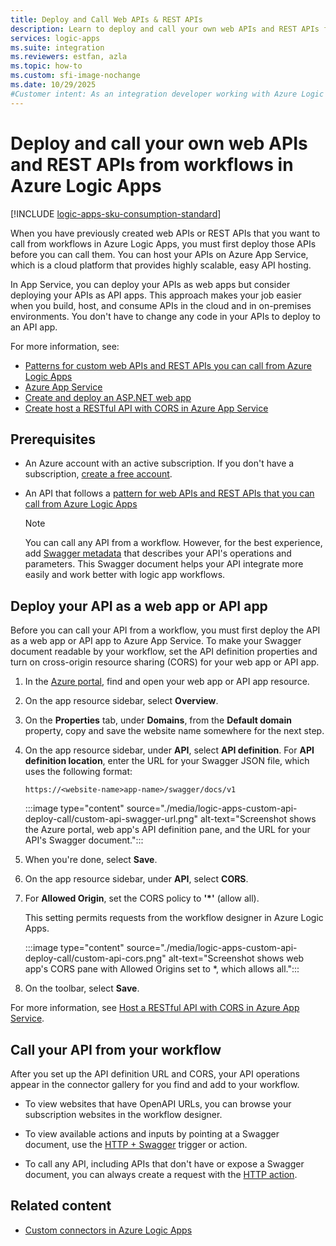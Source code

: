 ```yaml
---
title: Deploy and Call Web APIs & REST APIs
description: Learn to deploy and call your own web APIs and REST APIs from workflows in Azure Logic Apps by using the Azure App Service.
services: logic-apps
ms.suite: integration
ms.reviewers: estfan, azla
ms.topic: how-to
ms.custom: sfi-image-nochange
ms.date: 10/29/2025
#Customer intent: As an integration developer working with Azure Logic Apps, I want to create and call my own API from a workflow by using Azure App Service.
---
```


# Deploy and call your own web APIs and REST APIs from workflows in Azure Logic Apps

[!INCLUDE [logic-apps-sku-consumption-standard](../../includes/logic-apps-sku-consumption-standard.md)]

When you have previously created web APIs or REST APIs that you want to call from workflows in Azure Logic Apps, you must first deploy those APIs before you can call them. You can host your APIs on Azure App Service, which is a cloud platform that provides highly scalable, easy API hosting.

In App Service, you can deploy your APIs as web apps but consider deploying your APIs as API apps. This approach makes your job easier when you build, host, and consume APIs in the cloud and in on-premises environments. You don't have to change any code in your APIs to deploy to an API app.

For more information, see:

- [Patterns for custom web APIs and REST APIs you can call from Azure Logic Apps](logic-apps-create-api-app.md) 
- [Azure App Service](../app-service/overview.md)
- [Create and deploy an ASP.NET web app](../app-service/quickstart-dotnetcore.md)
- [Create host a RESTful API with CORS in Azure App Service](../app-service/app-service-web-tutorial-rest-api.md)


## Prerequisites

- An Azure account with an active subscription. If you don't have a subscription, [create a free account](https://azure.microsoft.com/pricing/purchase-options/azure-account?cid=msft_learn).

- An API that follows a [pattern for web APIs and REST APIs that you can call from Azure Logic Apps](logic-apps-create-api-app.md)

  > [!NOTE]
  >
  > You can call any API from a workflow. However, for the best experience, add [Swagger metadata](https://swagger.io/specification/) that describes your API's operations and parameters. This Swagger document helps your API integrate more easily and work better with logic app workflows.

## Deploy your API as a web app or API app

Before you can call your API from a workflow, you must first deploy the API as a web app or API app to Azure App Service. To make your Swagger document readable by your workflow, set the API definition properties and turn on cross-origin resource sharing (CORS) for your web app or API app.

1. In the [Azure portal](https://portal.azure.com), find and open your web app or API app resource.

1. On the app resource sidebar, select **Overview**.

1. On the **Properties** tab, under **Domains**, from the **Default domain** property, copy and save the website name somewhere for the next step.

1. On the app resource sidebar, under **API**, select **API definition**. For **API definition location**, enter the URL for your Swagger JSON file, which uses the following format:

   `https://<website-name>app-name>/swagger/docs/v1`

   :::image type="content" source="./media/logic-apps-custom-api-deploy-call/custom-api-swagger-url.png" alt-text="Screenshot shows the Azure portal, web app's API definition pane, and the URL for your API's Swagger document.":::


1. When you're done, select **Save**.

1. On the app resource sidebar, under **API**, select **CORS**.

1. For **Allowed Origin**, set the CORS policy to **'*'** (allow all).

   This setting permits requests from the workflow designer in Azure Logic Apps.

   :::image type="content" source="./media/logic-apps-custom-api-deploy-call/custom-api-cors.png" alt-text="Screenshot shows web app's CORS pane with Allowed Origins set to *, which allows all.":::

1. On the toolbar, select **Save**.

For more information, see [Host a RESTful API with CORS in Azure App Service](../app-service/app-service-web-tutorial-rest-api.md).

## Call your API from your workflow

After you set up the API definition URL and CORS, your API operations appear in the connector gallery for you find and add to your workflow. 

- To view websites that have OpenAPI URLs, you can browse your subscription websites in the workflow designer.

- To view available actions and inputs by pointing at a Swagger document, use the [HTTP + Swagger](../connectors/connectors-native-http-swagger.md) trigger or action.

- To call any API, including APIs that don't have or expose a Swagger document, you can always create a request with the [HTTP action](../connectors/connectors-native-http.md).

## Related content

- [Custom connectors in Azure Logic Apps](../logic-apps/custom-connector-overview.md)

